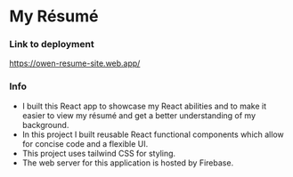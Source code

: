 # My Résumé
### Link to deployment
https://owen-resume-site.web.app/
### Info
- I built this React app to showcase my React abilities and to make it easier to view my résumé and get a better understanding of my background.
- In this project I built reusable React functional components which allow for concise code and a flexible UI.
- This project uses tailwind CSS for styling.
- The web server for this application is hosted by Firebase.
